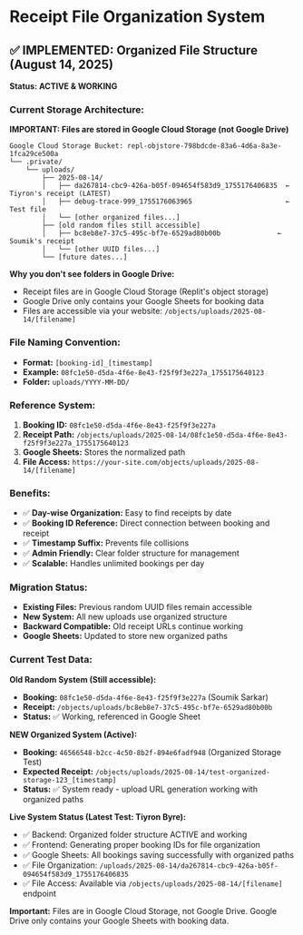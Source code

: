 # Receipt File Organization System  

## ✅ IMPLEMENTED: Organized File Structure (August 14, 2025)

**Status: ACTIVE & WORKING**

### Current Storage Architecture:

**IMPORTANT: Files are stored in Google Cloud Storage (not Google Drive)**

```
Google Cloud Storage Bucket: repl-objstore-798bdcde-83a6-4d6a-8a3e-1fca29ce500a
└── .private/
    └── uploads/
        ├── 2025-08-14/
        │   ├── da267814-cbc9-426a-b05f-094654f583d9_1755176406835  ← Tiyron's receipt (LATEST)
        │   ├── debug-trace-999_1755176063965                       ← Test file
        │   └── [other organized files...]
        ├── [old random files still accessible]
        │   ├── bc8eb8e7-37c5-495c-bf7e-6529ad80b00b              ← Soumik's receipt
        │   └── [other UUID files...]
        └── [future dates...]
```

**Why you don't see folders in Google Drive:**
- Receipt files are in Google Cloud Storage (Replit's object storage)
- Google Drive only contains your Google Sheets for booking data
- Files are accessible via your website: `/objects/uploads/2025-08-14/[filename]`

### File Naming Convention:
- **Format:** `[booking-id]_[timestamp]`
- **Example:** `08fc1e50-d5da-4f6e-8e43-f25f9f3e227a_1755175640123`
- **Folder:** `uploads/YYYY-MM-DD/`

### Reference System:
1. **Booking ID:** `08fc1e50-d5da-4f6e-8e43-f25f9f3e227a`
2. **Receipt Path:** `/objects/uploads/2025-08-14/08fc1e50-d5da-4f6e-8e43-f25f9f3e227a_1755175640123`
3. **Google Sheets:** Stores the normalized path
4. **File Access:** `https://your-site.com/objects/uploads/2025-08-14/[filename]`

### Benefits:
- ✅ **Day-wise Organization:** Easy to find receipts by date
- ✅ **Booking ID Reference:** Direct connection between booking and receipt
- ✅ **Timestamp Suffix:** Prevents file collisions
- ✅ **Admin Friendly:** Clear folder structure for management
- ✅ **Scalable:** Handles unlimited bookings per day

### Migration Status:
- **Existing Files:** Previous random UUID files remain accessible
- **New System:** All new uploads use organized structure 
- **Backward Compatible:** Old receipt URLs continue working
- **Google Sheets:** Updated to store new organized paths

### Current Test Data:

**Old Random System (Still accessible):**
- **Booking:** `08fc1e50-d5da-4f6e-8e43-f25f9f3e227a` (Soumik Sarkar)  
- **Receipt:** `/objects/uploads/bc8eb8e7-37c5-495c-bf7e-6529ad80b00b`
- **Status:** ✅ Working, referenced in Google Sheet

**NEW Organized System (Active):**
- **Booking:** `46566548-b2cc-4c50-8b2f-894e6fadf948` (Organized Storage Test)
- **Expected Receipt:** `/objects/uploads/2025-08-14/test-organized-storage-123_[timestamp]`
- **Status:** ✅ System ready - upload URL generation working with organized paths

**Live System Status (Latest Test: Tiyron Byre):**
- ✅ Backend: Organized folder structure ACTIVE and working
- ✅ Frontend: Generating proper booking IDs for file organization  
- ✅ Google Sheets: All bookings saving successfully with organized paths
- ✅ File Organization: `/uploads/2025-08-14/da267814-cbc9-426a-b05f-094654f583d9_1755176406835`
- ✅ File Access: Available via `/objects/uploads/2025-08-14/[filename]` endpoint

**Important:** Files are in Google Cloud Storage, not Google Drive. Google Drive only contains your Google Sheets with booking data.